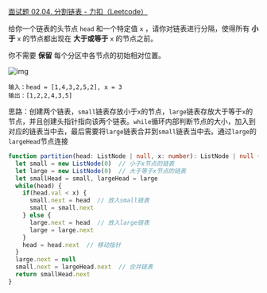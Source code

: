 [面试题 02.04. 分割链表 - 力扣（Leetcode）](https://leetcode.cn/problems/partition-list-lcci/description/)

给你一个链表的头节点 `head` 和一个特定值 `x` ，请你对链表进行分隔，使得所有 **小于** `x` 的节点都出现在 **大于或等于** `x` 的节点之前。

你不需要 **保留** 每个分区中各节点的初始相对位置。

![img](https://assets.leetcode.com/uploads/2021/01/04/partition.jpg)

```
输入：head = [1,4,3,2,5,2], x = 3
输出：[1,2,2,4,3,5]
```

思路：创建两个链表，`small`链表存放小于`x`的节点，`large`链表存放大于等于`x`的节点，并且创建头指针指向该两个链表。`while`循环内部判断节点的大小，加入到对应的链表当中去，最后需要将`large`链表合并到`small`链表当中去。通过`large`的`largeHead`节点连接

```typescript
function partition(head: ListNode | null, x: number): ListNode | null {
  let small = new ListNode(0)  // 小于x节点的链表
  let large = new ListNode(0)  // 大于等于x节点的链表
  let smallHead = small, largeHead = large
  while(head) {
    if(head.val < x) {
      small.next = head  // 放入small链表
      small = small.next
    } else {
      large.next = head  // 放入large链表
      large = large.next
    }
    head = head.next  // 移动指针
  }
  large.next = null
  small.next = largeHead.next  // 合并链表
  return smallHead.next
}
```

